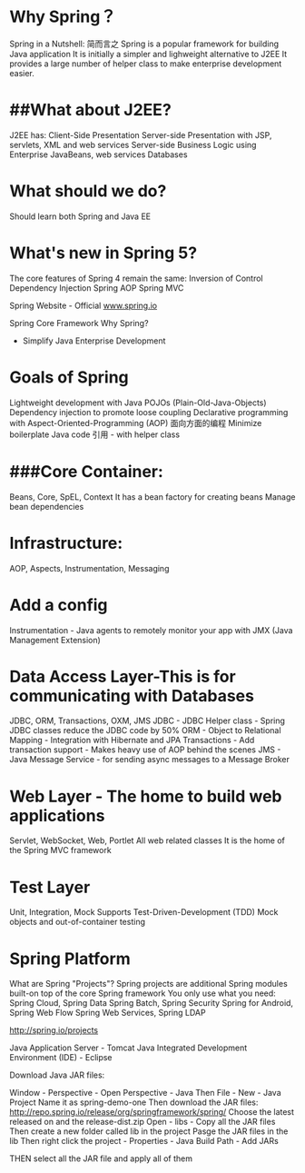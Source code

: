 Why Spring？
====

Spring in a Nutshell: 简而言之
Spring is a popular framework for building Java application
It is initially a simpler and lighweight alternative to J2EE
It provides a large number of helper class to make enterprise development easier.

##What about J2EE?
====
J2EE has:
Client-Side Presentation
Server-side Presentation with JSP, servlets, XML and web services
Server-side Business Logic using Enterprise JavaBeans, web services
Databases

What should we do?
====
Should learn both Spring and Java EE

What's new in Spring 5?
====
The core features of Spring 4 remain the same:
Inversion of Control
Dependency Injection
Spring AOP
Spring MVC

Spring Website - Official
www.spring.io

Spring Core Framework 
Why Spring? 
- Simplify Java Enterprise Development

Goals of Spring
====
Lightweight development with Java POJOs (Plain-Old-Java-Objects)
Dependency injection to promote loose coupling
Declarative programming with Aspect-Oriented-Programming (AOP) 面向方面的编程
Minimize boilerplate Java code 引用 - with helper class

###Core Container:
====
Beans, Core, SpEL, Context
It has a bean factory for creating beans
Manage bean dependencies

Infrastructure:
====
AOP, Aspects, Instrumentation, Messaging

Add a config
====
Instrumentation - Java agents to remotely monitor your app with JMX (Java Management Extension)

Data Access Layer-This is for communicating with Databases
====
JDBC, ORM, Transactions, OXM, JMS
JDBC - JDBC Helper class - Spring JDBC classes reduce the JDBC code by 50%
ORM - Object to Relational Mapping - Integration with Hibernate and JPA
Transactions - Add transaction support - Makes heavy use of AOP behind the scenes
JMS - Java Message Service - for sending async messages to a Message Broker

Web Layer - The home to build web applications
====
Servlet, WebSocket, Web, Portlet
All web related classes
It is the home of the Spring MVC framework

Test Layer 
====
Unit, Integration, Mock
Supports Test-Driven-Development (TDD)
Mock objects and out-of-container testing

Spring Platform
====
What are Spring "Projects"?
Spring projects are additional Spring modules built-on top of the core Spring framework
You only use what you need:
Spring Cloud, Spring Data
Spring Batch, Spring Security
Spring for Android, Spring Web Flow
Spring Web Services, Spring LDAP

http://spring.io/projects

Java Application Server - Tomcat
Java Integrated Development Environment (IDE) - Eclipse

Download Java JAR files:

Window - Perspective - Open Perspective - Java
Then File - New - Java Project
Name it as spring-demo-one
Then download the JAR files:
http://repo.spring.io/release/org/springframework/spring/
Choose the latest released on and the release-dist.zip
Open - libs - Copy all the JAR files
Then create a new folder called lib in the project
Pasge the JAR files in the lib
Then right click the project - Properties - Java Build Path - Add JARs

THEN select all the JAR file and apply all of them

